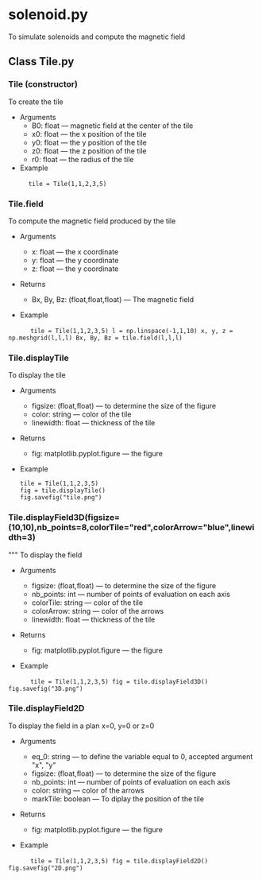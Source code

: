 # solenoid.py
To simulate solenoids and compute the magnetic field

## Class Tile.py
### Tile (constructor)
To create the tile

* Arguments
     - B0: float — magnetic field at the center of the tile
     - x0: float — the x position of the tile
     - y0: float — the y position of the tile
     - z0: float — the z position of the tile
     - r0: float — the radius of the tile
* Example

    ```
    tile = Tile(1,1,2,3,5) 
    ```

### Tile.field
To compute the magnetic field produced by the tile

* Arguments
     - x: float — the x coordinate
     - y: float — the y coordinate
     - z: float — the y coordinate

* Returns
     - Bx, By, Bz: (float,float,float) — The magnetic field

* Example
     
     ```
     tile = Tile(1,1,2,3,5)
     l = np.linspace(-1,1,10)
     x, y, z = np.meshgrid(l,l,l)
     Bx, By, Bz = tile.field(l,l,l)
     ```

### Tile.displayTile
To display the tile

* Arguments
     - figsize: (float,float) — to determine the size of the figure
     - color: string — color of the tile
     - linewidth: float — thickness of the tile
* Returns
     - fig: matplotlib.pyplot.figure — the figure

* Example

     ```
     tile = Tile(1,1,2,3,5)
     fig = tile.displayTile()
     fig.savefig("tile.png")
     ```

### Tile.displayField3D(figsize=(10,10),nb_points=8,colorTile="red",colorArrow="blue",linewidth=3)
"""
To display the field

* Arguments
     - figsize: (float,float) — to determine the size of the figure
     - nb_points: int — number of points of evaluation on each axis
     - colorTile: string — color of the tile
     - colorArrow: string — color of the arrows
     - linewidth: float — thickness of the tile

* Returns
     - fig: matplotlib.pyplot.figure — the figure

* Example
     
     ```
     tile = Tile(1,1,2,3,5)
     fig = tile.displayField3D()
     fig.savefig("3D.png")
     ```
     
### Tile.displayField2D

To display the field in a plan x=0, y=0 or z=0

* Arguments
     - eq_0: string — to define the variable equal to 0, accepted argument "x", "y"
     - figsize: (float,float) — to determine the size of the figure
     - nb_points: int — number of points of evaluation on each axis
     - color: string — color of the arrows
     - markTile: boolean — To diplay the position of the tile
* Returns
     - fig: matplotlib.pyplot.figure — the figure

* Example
     
     ```
     tile = Tile(1,1,2,3,5)
     fig = tile.displayField2D()
     fig.savefig("2D.png")
     ```
